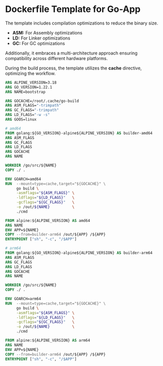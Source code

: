 # Dockerfile Template for Go-App

The template includes compilation optimizations to reduce the binary size.

- **ASM:** For Assembly optimizations
- **LD:** For Linker optimizations
- **GC:** For GC optimizations

Additionally, it embraces a multi-architecture approach ensuring compatibility 
across different hardware platforms.

During the build process, the template utilizes the **cache** directive, 
optimizing the workflow.

```Dockerfile
ARG ALPINE_VERSION=3.18
ARG GO_VERSION=1.22.1
ARG NAME=bootstrap

ARG GOCACHE=/root/.cache/go-build
ARG ASM_FLAGS="-trimpath"
ARG GC_FLAGS="-trimpath"
ARG LD_FLAGS="-w -s"
ARG GOOS=linux

# amd64
FROM golang:${GO_VERSION}-alpine${ALPINE_VERSION} AS builder-amd64
ARG ASM_FLAGS
ARG GC_FLAGS
ARG LD_FLAGS
ARG GOCACHE
ARG NAME

WORKDIR /go/src/${NAME}
COPY ./ .

ENV GOARCH=amd64
RUN  --mount=type=cache,target="${GOCACHE}" \
     go build \
     -asmflags="${ASM_FLAGS}" \
     -ldflags="${LD_FLAGS}"   \
     -gcflags="${GC_FLAGS}"   \
     -o /out/${NAME}          \
     ./cmd

FROM alpine:${ALPINE_VERSION} AS amd64
ARG NAME
ENV APP=${NAME}
COPY --from=builder-arm64 /out/${APP} /${APP}
ENTRYPOINT ["sh", "-c", "/$APP"]

# arm64
FROM golang:${GO_VERSION}-alpine${ALPINE_VERSION} AS builder-arm64
ARG ASM_FLAGS
ARG GC_FLAGS
ARG LD_FLAGS
ARG GOCACHE
ARG NAME

WORKDIR /go/src/${NAME}
COPY ./ .

ENV GOARCH=arm64
RUN  --mount=type=cache,target="${GOCACHE}" \
     go build \
     -asmflags="${ASM_FLAGS}" \
     -ldflags="${LD_FLAGS}"   \
     -gcflags="${GC_FLAGS}"   \
     -o /out/${NAME}          \
     ./cmd

FROM alpine:${ALPINE_VERSION} AS arm64
ARG NAME
ENV APP=${NAME}
COPY --from=builder-arm64 /out/${APP} /${APP}
ENTRYPOINT ["sh", "-c", "/$APP"]
```
